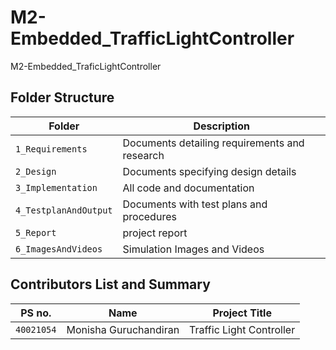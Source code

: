 # M2-Embedded_TrafficLightController
M2-Embedded_TraficLightController


## Folder Structure
|Folder             | Description |
|-------------------| -----------------------------------------|
| `1_Requirements`   | Documents detailing requirements and research|
| `2_Design`         | Documents specifying design details|
| `3_Implementation` | All code and documentation|
| `4_TestplanAndOutput`      | Documents with test plans and procedures|
| `5_Report`      | project report|
| `6_ImagesAndVideos`      | Simulation Images and Videos|

## Contributors List and Summary
|PS no. |  Name   |    Project Title    |
|-------|---------|----------------|
| `40021054` | Monisha Guruchandiran |  Traffic Light Controller | 

